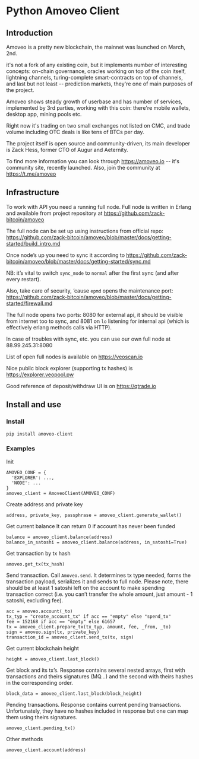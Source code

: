 # Python Amoveo Client

## Introduction

Amoveo is a pretty new blockchain, the mainnet was launched on March, 2nd.

it's not a fork of any existing coin, but it implements number of interesting concepts: on-chain governance, oracles working on top of the coin itself, lightning channels, turing-complete smart-contracts on top of channels, and last but not least -- prediction markets, they're one of main purposes of the project.

Amoveo shows steady growth of userbase and has number of services, implemented by 3rd parties, working with this coin: there're mobile wallets, desktop app, mining pools etc.

Right now it's trading on two small exchanges not listed on CMC, and trade volume including OTC deals is like tens of BTCs per day.

The project itself is open source and community-driven, its main developer is Zack Hess, former CTO of Augur and Aeternity.

To find more information you can look through https://amoveo.io -- it's community site, recently launched. Also, join the community at https://t.me/amoveo


## Infrastructure
To work with API you need a running full node. Full node is written in Erlang and available from project repository at https://github.com/zack-bitcoin/amoveo

The full node can be set up using instructions from official repo: https://github.com/zack-bitcoin/amoveo/blob/master/docs/getting-started/build_intro.md

Once node’s up you need to sync it according to https://github.com/zack-bitcoin/amoveo/blob/master/docs/getting-started/sync.md

NB: it’s vital to switch `sync_mode` to `normal` after the first sync (and after every restart).

Also, take care of security, ‘cause `epmd` opens the maintenance port: https://github.com/zack-bitcoin/amoveo/blob/master/docs/getting-started/firewall.md

The full node opens two ports: 8080 for external api, it should be visible from internet too to sync, and 8081 on `lo` listening for internal api (which is effectively erlang methods calls via HTTP).

In case of troubles with sync, etc. you can use our own full node at 88.99.245.31:8080

List of open full nodes is available on https://veoscan.io

Nice public block explorer (supporting tx hashes) is https://explorer.veopool.pw

Good reference of deposit/withdraw UI is on https://qtrade.io


## Install and use

### Install
```
pip install amoveo-client
```
### Examples

Init
```
AMOVEO_CONF = {
  'EXPLORER': ...,
  'NODE': ...
}
amoveo_client = AmoveoClient(AMOVEO_CONF)
```

Create address and private key
```
address, private_key, passphrase = amoveo_client.generate_wallet()
```

Get current balance
It can return 0 if account has never been funded
```
balance = amoveo_client.balance(address)
balance_in_satoshi = amoveo_client.balance(address, in_satoshi=True)
```

Get transaction by tx hash
```
amoveo.get_tx(tx_hash)
```

Send transaction. Call `Amoveo.send`. It determines tx type needed, forms the transaction payload, serializes it and sends to full node.
Please note, there should be at least 1 satoshi left on the account to make spending transaction correct (i.e. you can’t transfer the whole amount, just amount - 1 satoshi, excluding fee).
```
acc = amoveo.account(_to)
tx_typ = "create_account_tx" if acc == "empty" else "spend_tx"
fee = 152168 if acc == "empty" else 61657
tx = amoveo_client.prepare_tx(tx_typ, amount, fee, _from, _to)
sign = amoveo.sign(tx, private_key)
transaction_id = amoveo_client.send_tx(tx, sign)
```

Get current blockchain height
```
height = amoveo_client.last_block()
```

Get block and its tx’s. Response contains several nested arrays, first with transactions and theirs signatures (MQ…) and the second with theirs hashes in the corresponding order.
```
block_data = amoveo_client.last_block(block_height)
```

Pending transactions. Response contains current pending transactions. Unfortunately, they have no hashes included in response but one can map them using theirs signatures.
```
amoveo_client.pending_tx()
```

Other methods
```
amoveo_client.account(address)
```


